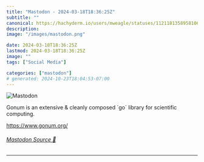 ```yaml
---
title: "Mastodon - 2024-03-18T18:36:25Z"
subtitle: ""
canonical: https://hachyderm.io/users/mweagle/statuses/112118135895810686
description:
image: "/images/mastodon.png"

date: 2024-03-18T18:36:25Z
lastmod: 2024-03-18T18:36:25Z
image: ""
tags: ["Social Media"]

categories: ["mastodon"]
# generated: 2024-10-23T18:04:53-07:00
---
```

![Mastodon](/images/mastodon.png)

<p>Gonum is an extensive &amp; cleanly composed `go` library for scientific computing. </p><p><a href="https://www.gonum.org/" target="_blank" rel="nofollow noopener noreferrer" translate="no"><span class="invisible">https://www.</span><span class="">gonum.org/</span><span class="invisible"></span></a></p>


###### [Mastodon Source 🐘](https://hachyderm.io/@mweagle/112118135895810686)

___
